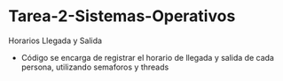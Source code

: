 # Tarea-2-Sistemas-Operativos
Horarios Llegada y Salida
- Código se encarga de registrar el horario de llegada y salida
de cada persona, utilizando semaforos y threads
